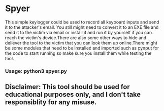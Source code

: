 # Spyer
This simple keylogger could be used to record all keyboard inputs and send it to the attacker's email. You still might need to convert it to an EXE file and send it to the victim via email or install it and run it by yourself if you can reach the victim's device.There are also some other ways to hide and deliever the tool to the victim that you can look them up online.There might be some modules that need to be installed and imported such as pynput for the code to start running so make sure you install them while testing the tool.
### Usage: python3 spyer.py
## Disclaimer: This tool should be used for educational purposes only, and I don't take responsiblity for any misuse.
